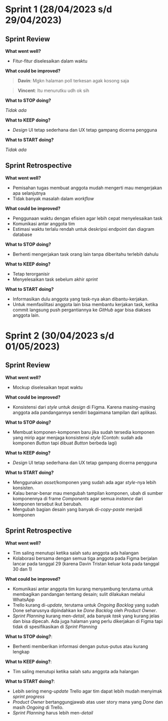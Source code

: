 # Sprint 1 (28/04/2023 s/d 29/04/2023)

## Sprint Review

**What went well?**
- Fitur-fitur diselesaikan dalam waktu

**What could be improved?**
> **Davin**: Mgkn halaman poll terkesan agak kosong saja

> **Vincent**: Itu menurutku udh ok sih

**What to STOP doing?**

*Tidak ada*

**What to KEEP doing?**
- *Design* UI tetap sederhana dan UX tetap gampang dicerna pengguna

**What to START doing?**

*Tidak ada*

## Sprint Retrospective

**What went well?**
- Pemisahan tugas membuat anggota mudah mengerti mau mengerjakan apa selanjutnya
- Tidak banyak masalah dalam *workflow*

**What could be improved?**
- Penggunaan waktu dengan efisien agar lebih cepat menyelesaikan task
- Komunikasi antar anggota tim
- Estimasi waktu terlalu rendah untuk deskripsi endpoint dan diagram database

**What to STOP doing?**
- Berhenti mengerjakan task orang lain tanpa diberitahu terlebih dahulu

**What to KEEP doing?**
- Tetap terorganisir
- Menyelesaikan task sebelum akhir *sprint*

**What to START doing?**
- Informasikan dulu anggota yang task-nya akan dibantu-kerjakan.
- Untuk memfasilitasi anggota lain bisa membantu kerjakan task, ketika commit langsung push pergantiannya ke *GitHub* agar bisa diakses anggota lain.

# Sprint 2 (30/04/2023 s/d 01/05/2023)

## Sprint Review

**What went well?**
- Mockup diselesaikan tepat waktu

**What could be improved?**
- Konsistensi dari *style* untuk *design* di Figma. Karena masing-masing anggota ada pandangannya sendiri bagaimana tampilan dari aplikasi.

**What to STOP doing?**
- Membuat komponen-komponen baru jika sudah tersedia komponen yang mirip agar menjaga konsistensi *style* (Contoh: sudah ada komponen *Button* tapi dibuat *Button* berbeda lagi)

**What to KEEP doing?**
- *Design* UI tetap sederhana dan UX tetap gampang dicerna pengguna

**What to START doing?**
- Menggunakan *asset*/komponen yang sudah ada agar *style*-nya lebih konsisten.
- Kalau benar-benar mau mengubah tampilan komponen, ubah di sumber komponennya di frame *Components* agar semua *instance* dari komponen tersebut ikut berubah.
- Mengubah bagian desain yang banyak di-*copy-paste* menjadi komponen

## Sprint Retrospective

**What went well?**
- Tim saling menutupi ketika salah satu anggota ada halangan
- Kolaborasi bersama dengan semua tiga anggota pada Figma berjalan lancar pada tanggal 29 (karena Davin Tristan keluar kota pada tanggal 30 dan 1)

**What could be improved?**
- Komunikasi antar anggota tim kurang menyambung terutama untuk membagikan pandangan tentang desain; sulit dilakukan melalui WhatsApp
- Trello kurang di-*update*, terutama untuk *Ongoing Backlog* yang sudah Done seharusnya dipindahkan ke *Done Backlog* oleh *Product Owner*.
- *Sprint Planning* kurang men-*detail*, ada banyak *task* yang kurang jelas dan bisa dipecah. Ada juga halaman yang perlu dikerjakan di Figma tapi tidak di spesifikasikan di *Sprint Planning*

**What to STOP doing?**:
- Berhenti memberikan informasi dengan putus-putus atau kurang lengkap

**What to KEEP doing?**:
- Tim saling menutupi ketika salah satu anggota ada halangan

**What to START doing?**:
- Lebih sering meng-*update* Trello agar tim dapat lebih mudah menyimak *sprint progress*
- *Product Owner* bertanggungjawab atas user story mana yang *Done* dan masih *Ongoing* di Trello.
- *Sprint Planning* harus lebih men-*detail*
